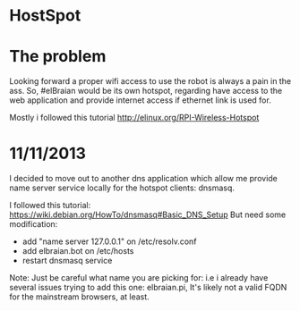 HostSpot 
========

#	The problem

Looking forward a proper wifi access to use the robot is always a pain in the ass. So, #elBraian would be its own hotspot, regarding have access to the web application and provide internet access if ethernet link is used for.

Mostly i followed this tutorial
http://elinux.org/RPI-Wireless-Hotspot

#	11/11/2013

I decided to move out to another dns application which allow me provide name server service locally for the hotspot clients: dnsmasq.

I followed this tutorial: https://wiki.debian.org/HowTo/dnsmasq#Basic_DNS_Setup
But need some modification:
* add "name server 127.0.0.1" on /etc/resolv.conf
* add elbraian.bot on /etc/hosts
* restart dnsmasq service

Note: Just be careful what name you are picking for: i.e i already have several issues trying to add this one: elbraian.pi, It's likely not a valid FQDN for the mainstream browsers, at least.


